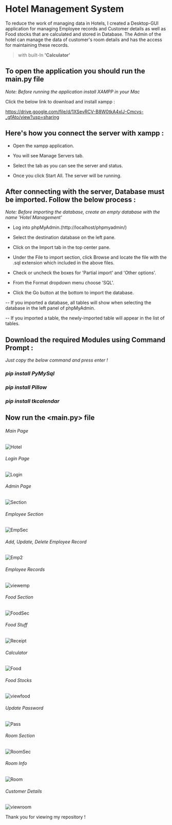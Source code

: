 # Hotel Management System 

To reduce the work of managing data in Hotels, I created a Desktop-GUI application for managing Employee records and Customer details as well as Food stocks that are calculated and stored in Database. The Admin of the hotel can manage the data of customer's room details and has the access for maintaining these records.

> with  built-In  **'Calculator'**

## To open the application you should run the main.py file

*Note: Before running the application install XAMPP in your Mac*

Click the below link to download and install xampp :

https://drive.google.com/file/d/1XSevRCV-B8W0tkA4xlJ-Cmcvs-_gfAto/view?usp=sharing

## Here's how you connect the server with xampp :

- Open the xampp application.

- You will see Manage Servers tab.

- Select the tab as you can see the server and status.

- Once you click Start All. The server will be running.





## After connecting with the server, Database must be imported. Follow the below process :

*Note: Before importing the database, create an empty database with the name 'Hotel Management'*

- Log into phpMyAdmin.(http://localhost/phpmyadmin/)

- Select the destination database on the left pane.

- Click on the Import tab in the top center pane.

- Under the File to import section, click Browse and locate the file with the .sql extension which included in the above files.

- Check or uncheck the boxes for 'Partial import' and 'Other options'.

- From the Format dropdown menu choose 'SQL'.

- Click the Go button at the bottom to import the database.

-- If you imported a database, all tables will show when selecting the database in the left panel of phpMyAdmin.

-- If you imported a table, the newly-imported table will appear in the list of tables.

## Download the required Modules using Command Prompt :
 *Just copy the below command and press enter !*
 
 ### *pip install PyMySql*
 
 ### *pip install Pillow*
 
 ### *pip install tkcalendar*

## Now run the <main.py> file
###### Main Page

![Hotel](https://user-images.githubusercontent.com/85886688/141691781-b2e04f1d-60ed-4d6e-81f1-5e0ed1fc8f87.png)

###### Login Page

![Login](https://user-images.githubusercontent.com/85886688/141691823-08d2e875-1f58-4779-b91e-dbbe831fc3dc.png)

###### Admin Page

![Section](https://user-images.githubusercontent.com/85886688/141691838-18ad5f62-857d-4f56-96de-911f16af46bc.png)

###### Employee Section

![EmpSec](https://user-images.githubusercontent.com/85886688/141691936-77fc6665-3af9-4064-8617-281d91783bd5.png)

###### Add, Update, Delete Employee Record

![Emp2](https://user-images.githubusercontent.com/85886688/141691947-2f217faa-67b9-441b-afde-f9fb9ed91170.png)

###### Employee Records

![viewemp](https://user-images.githubusercontent.com/85886688/141691957-dd7f3b2b-8fba-4a73-878a-1d77ca2aafcb.png)

###### Food Section

![FoodSec](https://user-images.githubusercontent.com/85886688/141691969-7a9dd71c-76e5-44cf-8720-74a9fd56739c.png)

###### Food Stuff

![Receipt](https://user-images.githubusercontent.com/85886688/141691977-a34b2490-d61f-4546-9531-2f26a77dd397.png)

###### Calculator 

![Food](https://user-images.githubusercontent.com/85886688/141692010-43db5143-7d2b-4417-a01b-3d84aaa62130.png)

###### Food Stocks

![viewfood](https://user-images.githubusercontent.com/85886688/141691998-b7963807-c9fa-48a7-8c73-ee31848dd591.png)

###### Update Password

![Pass](https://user-images.githubusercontent.com/85886688/129891515-00c94a08-02fc-4305-a425-21a8cef6c624.png)

###### Room Section

![RoomSec](https://user-images.githubusercontent.com/85886688/141692018-6af966e4-0ebd-4224-8319-6ccfe9e99dcc.png)

###### Room Info

![Room](https://user-images.githubusercontent.com/85886688/141692023-d6ff82a1-d2bc-43fe-9901-fb25fe1edaad.png)

###### Customer Details

![viewroom](https://user-images.githubusercontent.com/85886688/141692062-30b6db62-421a-40b6-872a-5f39a34d2ba4.png)

Thank you for viewing my repository !
